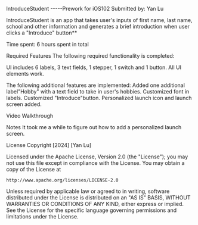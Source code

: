 IntroduceStudent -----Prework for iOS102
Submitted by: Yan Lu

IntroduceStudent is an app that takes user's inputs of first name, last name, school and other information and generates a brief introduction when user clicks a "Introduce" button**

Time spent: 6 hours spent in total

Required Features
The following required functionality is completed:

UI includes 6 labels, 3 text fields, 1 stepper, 1 switch and 1 button.
All UI elements work. 

The following additional features are implemented:
Added one additional label"Hobby" with a text field to take in user's hobbies.
Customized font in labels. Customized "Introduce"button.
Personalized launch icon and launch screen added. 

Video Walkthrough

Notes
It took me a while to figure out how to add a personalized launch screen.

License
Copyright [2024] [Yan Lu]

Licensed under the Apache License, Version 2.0 (the "License");
you may not use this file except in compliance with the License.
You may obtain a copy of the License at

    http://www.apache.org/licenses/LICENSE-2.0

Unless required by applicable law or agreed to in writing, software
distributed under the License is distributed on an "AS IS" BASIS,
WITHOUT WARRANTIES OR CONDITIONS OF ANY KIND, either express or implied.
See the License for the specific language governing permissions and
limitations under the License.
